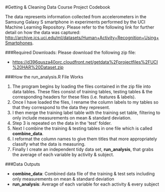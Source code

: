 #Getting & Cleaning Data Course Project Codebook

The data represents information collected from accelerometers in the Samsung Galaxy S smartphone in experiments performed by the UCI Machine Learning Repository.  Please refer to the following link for further detail on how the data was captured: http://archive.ics.uci.edu/ml/datasets/Human+Activity+Recognition+Using+Smartphones.

###Required Downloads:
Please download the following zip file:
 * https://d396qusza40orc.cloudfront.net/getdata%2Fprojectfiles%2FUCI%20HAR%20Dataset.zip

###How the run_analysis.R File Works
 1.  The program begins by loading the files contained in the zip file into data tables.  These files consist of training tables, testing tables & the corresponding headers for these files (i.e. features & labels).
 2.  Once I have loaded the files, I rename the column labels to my tables so that they correspond to the data they represent.
 3.  I then merge the training label table with the training set table, filtering to only include measurements on mean & standard deviation.
 4.  Step 3 is repeated on the data in the 'test' folder.
 5.  Next I combine the training & testing tables in one file which is called <b>combine_data</b>.
 6.  I reformat the column names to give them titles that more appropriately classify what the data is measuring.
 7.  Finally I create an independent tidy data set, <b>run_analysis</b>, that grabs the average of each variable by activity & subject.

###Data Outputs
  * <b>combine_data</b>: Combined data file of the training & test sets including only measurements on mean & standard deviation
  * <b>run_analysis</b>: Average of each variable for each activity & every subject
